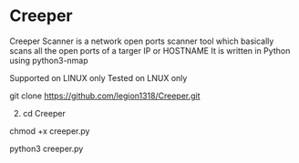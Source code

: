 # Creeper

Creeper Scanner is a network open ports scanner tool which
basically scans all the open ports of a targer IP or HOSTNAME
It is written in Python using python3-nmap

Supported on LINUX only
Tested on LNUX only

git clone https://github.com/legion1318/Creeper.git

2. cd Creeper

chmod +x creeper.py

python3 creeper.py

